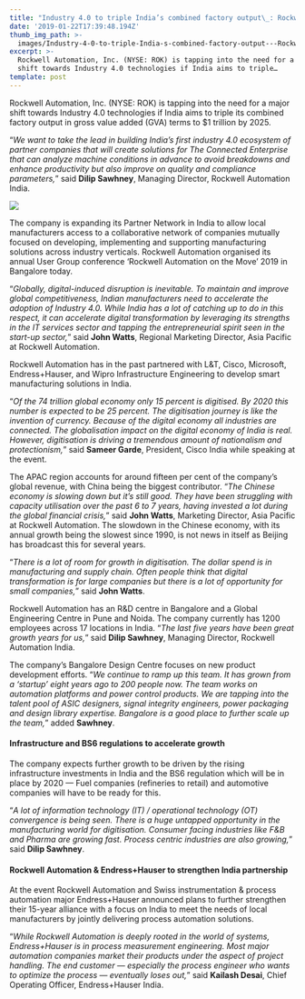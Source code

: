 ```yaml
---
title: "Industry 4.0 to triple India’s combined factory output\_: Rockwell Automation"
date: '2019-01-22T17:39:48.194Z'
thumb_img_path: >-
  images/Industry-4-0-to-triple-India-s-combined-factory-output---Rockwell-Automation/1*CwtBKj2mFbpyLEE4KUrG6w.jpeg
excerpt: >-
  Rockwell Automation, Inc. (NYSE: ROK) is tapping into the need for a major
  shift towards Industry 4.0 technologies if India aims to triple…
template: post
---
```

Rockwell Automation, Inc. (NYSE: ROK) is tapping into the need for a major shift towards Industry 4.0 technologies if India aims to triple its combined factory output in gross value added (GVA) terms to $1 trillion by 2025.

“*We want to take the lead in building India’s first industry 4.0 ecosystem of partner companies that will create solutions for The Connected Enterprise that can analyze machine conditions in advance to avoid breakdowns and enhance productivity but also improve on quality and compliance parameters,*” said **Dilip Sawhney**, Managing Director, Rockwell Automation India.

![](/images/Industry-4-0-to-triple-India-s-combined-factory-output---Rockwell-Automation/1*CwtBKj2mFbpyLEE4KUrG6w.jpeg)

The company is expanding its Partner Network in India to allow local manufacturers access to a collaborative network of companies mutually focused on developing, implementing and supporting manufacturing solutions across industry verticals. Rockwell Automation organised its annual User Group conference ‘Rockwell Automation on the Move’ 2019 in Bangalore today.

“*Globally, digital-induced disruption is inevitable. To maintain and improve global competitiveness, Indian manufacturers need to accelerate the adoption of Industry 4.0. While India has a lot of catching up to do in this respect, it can accelerate digital transformation by leveraging its strengths in the IT services sector and tapping the entrepreneurial spirit seen in the start-up sector,*” said **John Watts**, Regional Marketing Director, Asia Pacific at Rockwell Automation.

Rockwell Automation has in the past partnered with L&T, Cisco, Microsoft, Endress+Hauser, and Wipro Infrastructure Engineering to develop smart manufacturing solutions in India.

“*Of the 74 trillion global economy only 15 percent is digitised. By 2020 this number is expected to be 25 percent. The digitisation journey is like the invention of currency. Because of the digital economy all industries are connected. The globalisation impact on the digital economy of India is real. However, digitisation is driving a tremendous amount of nationalism and protectionism,*” said **Sameer Garde**, President, Cisco India while speaking at the event.

The APAC region accounts for around fifteen per cent of the company’s global revenue, with China being the biggest contributor. “*The Chinese economy is slowing down but it’s still good. They have been struggling with capacity utilisation over the past 6 to 7 years, having invested a lot during the global financial crisis,*” said **John Watts**, Marketing Director, Asia Pacific at Rockwell Automation. The slowdown in the Chinese economy, with its annual growth being the slowest since 1990, is not news in itself as Beijing has broadcast this for several years.

“*There is a lot of room for growth in digitisation. The dollar spend is in manufacturing and supply chain. Often people think that digital transformation is for large companies but there is a lot of opportunity for small companies,*” said **John Watts**.

Rockwell Automation has an R&D centre in Bangalore and a Global Engineering Centre in Pune and Noida. The company currently has 1200 employees across 17 locations in India. “*The last five years have been great growth years for us,*” said **Dilip Sawhney**, Managing Director, Rockwell Automation India.

The company’s Bangalore Design Centre focuses on new product development efforts. “*We continue to ramp up this team. It has grown from a ‘startup’ eight years ago to 200 people now. The team works on automation platforms and power control products. We are tapping into the talent pool of ASIC designers, signal integrity engineers, power packaging and design library expertise. Bangalore is a good place to further scale up the team,*” added **Sawhney**.

#### Infrastructure and BS6 regulations to accelerate growth

The company expects further growth to be driven by the rising infrastructure investments in India and the BS6 regulation which will be in place by 2020 — Fuel companies (refineries to retail) and automotive companies will have to be ready for this.

“*A lot of information technology (IT) / operational technology (OT) convergence is being seen. There is a huge untapped opportunity in the manufacturing world for digitisation. Consumer facing industries like F&B and Pharma are growing fast. Process centric industries are also growing,*” said **Dilip Sawhney**.

#### Rockwell Automation & Endress+Hauser to strengthen India partnership

At the event Rockwell Automation and Swiss instrumentation & process automation major Endress+Hauser announced plans to further strengthen their 15-year alliance with a focus on India to meet the needs of local manufacturers by jointly delivering process automation solutions.

“*While Rockwell Automation is deeply rooted in the world of systems, Endress+Hauser is in process measurement engineering. Most major automation companies market their products under the aspect of project handling. The end customer — especially the process engineer who wants to optimize the process — eventually loses out,*” said **Kailash Desai**, Chief Operating Officer, Endress+Hauser India.
